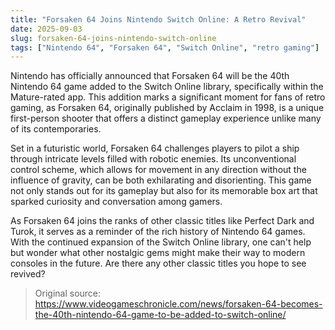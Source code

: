 ```yaml
---
title: "Forsaken 64 Joins Nintendo Switch Online: A Retro Revival"
date: 2025-09-03
slug: forsaken-64-joins-nintendo-switch-online
tags: ["Nintendo 64", "Forsaken 64", "Switch Online", "retro gaming"]
---
```

Nintendo has officially announced that Forsaken 64 will be the 40th Nintendo 64 game added to the Switch Online library, specifically within the Mature-rated app. This addition marks a significant moment for fans of retro gaming, as Forsaken 64, originally published by Acclaim in 1998, is a unique first-person shooter that offers a distinct gameplay experience unlike many of its contemporaries.

Set in a futuristic world, Forsaken 64 challenges players to pilot a ship through intricate levels filled with robotic enemies. Its unconventional control scheme, which allows for movement in any direction without the influence of gravity, can be both exhilarating and disorienting. This game not only stands out for its gameplay but also for its memorable box art that sparked curiosity and conversation among gamers.

As Forsaken 64 joins the ranks of other classic titles like Perfect Dark and Turok, it serves as a reminder of the rich history of Nintendo 64 games. With the continued expansion of the Switch Online library, one can't help but wonder what other nostalgic gems might make their way to modern consoles in the future. Are there any other classic titles you hope to see revived?

> Original source: https://www.videogameschronicle.com/news/forsaken-64-becomes-the-40th-nintendo-64-game-to-be-added-to-switch-online/